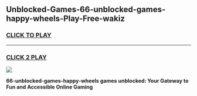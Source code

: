 
## Unblocked-Games-66-unblocked-games-happy-wheels-Play-Free-wakiz
<h3>
<a href="https://premium76.site?title=66-unblocked-games-happy-wheels&ref=18A">CLICK TO PLAY</a></h3>
<hr>

<h3>
<a href="https://premium76.site?title=66-unblocked-games-happy-wheels&ref=18A">CLICK 2 PLAY</a>
  
</h3>

<a href="https://premium76.site?title=66-unblocked-games-happy-wheels&ref=18A"><img src="https://clearcache.store/games.png"></a>


**66-unblocked-games-happy-wheels games unblocked: Your Gateway to Fun and Accessible Online Gaming**
